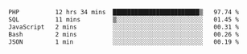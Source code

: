 
<!--START_SECTION:waka-->

```txt
PHP          12 hrs 34 mins  ████████████████████████▒   97.74 %
SQL          11 mins         ▒░░░░░░░░░░░░░░░░░░░░░░░░   01.45 %
JavaScript   2 mins          ░░░░░░░░░░░░░░░░░░░░░░░░░   00.31 %
Bash         2 mins          ░░░░░░░░░░░░░░░░░░░░░░░░░   00.26 %
JSON         1 min           ░░░░░░░░░░░░░░░░░░░░░░░░░   00.19 %
```

<!--END_SECTION:waka-->
